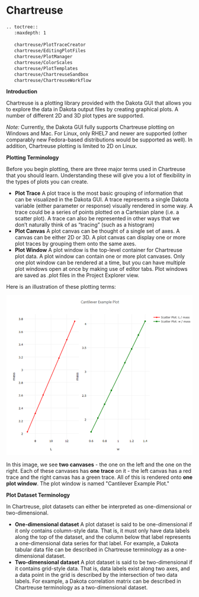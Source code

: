 Chartreuse
==========

```{eval-rst}
.. toctree::
   :maxdepth: 1
   
   chartreuse/PlotTraceCreator
   chartreuse/EditingPlotFiles
   chartreuse/PlotManager
   chartreuse/ColorScales
   chartreuse/PlotTemplates
   chartreuse/ChartreuseSandbox
   chartreuse/ChartreuseWorkflow
```

**Introduction**

<a name="introduction"></a>

Chartreuse is a plotting library provided with the Dakota GUI that allows you to explore the data in Dakota output files by creating graphical plots.  A number of different 2D and 3D plot types are supported.

*Note:*  Currently, the Dakota GUI fully supports Chartreuse plotting on Windows and Mac.  For Linux, only RHEL7 and newer are supported (other comparably new Fedora-based distributions would be supported as well).  In addition, Chartreuse plotting is limited to 2D on Linux.

**Plotting Terminology**

<a name="plotting-terminology"></a>

Before you begin plotting, there are three major terms used in Chartreuse that you should learn.  Understanding these will give you a lot of flexibility in the types of plots you can create.

* **Plot Trace** A plot trace is the most basic grouping of information that can be visualized in the Dakota GUI.  A trace represents a single Dakota variable (either parameter or response) visually rendered in some way.  A trace could be a series of points plotted on a Cartesian plane (i.e. a scatter plot).  A trace can also be represented in other ways that we don’t naturally think of as “tracing” (such as a histogram)
* **Plot Canvas** A plot canvas can be thought of a single set of axes.  A canvas can be either 2D or 3D.  A plot canvas can display one or more plot traces by grouping them onto the same axes.
* **Plot Window** A plot window is the top-level container for Chartreuse plot data.  A plot window can contain one or more plot canvases.  Only one plot window can be rendered at a time, but you can have multiple plot windows open at once by making use of editor tabs.  Plot windows are saved as .plot files in the Project Explorer view.

Here is an illustration of these plotting terms:

![alt text](chartreuse/img/Plotting_TheBasics_1.png "Example plot")

In this image, we see **two canvases** - the one on the left and the one on the right.  Each of these canvases has **one trace** on it - the left canvas has a red trace and the right canvas has a green trace.  All of this is rendered onto **one plot window**.  The plot window is named "Cantilever Example Plot."

**Plot Dataset Terminology**

<a name="plot-dataset-terminology"></a>

In Chartreuse, plot datasets can either be interpreted as one-dimensional or two-dimensional.

* **One-dimensional dataset** A plot dataset is said to be one-dimensional if it only contains column-style data.  That is, it must only have data labels along the top of the dataset, and the column below that label represents a one-dimensional data series for that label.  For example, a Dakota tabular data file can be described in Chartreuse terminology as a one-dimensional dataset.
* **Two-dimensional dataset** A plot dataset is said to be two-dimensional if it contains grid-style data.  That is, data labels exist along two axes, and a data point in the grid is described by the intersection of two data labels.  For example, a Dakota correlation matrix can be described in Chartreuse terminology as a two-dimensional dataset.